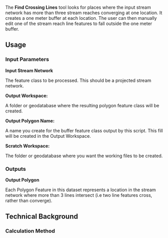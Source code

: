 The **Find Crossing Lines** tool looks for places where the input stream network has more than three stream reaches converging at one location.  It creates a one meter buffer at each location.  The user can then manually edit one of the stream reach line features to fall outside the one meter buffer.

## Usage

### Input Parameters

**Input Stream Network** 

The feature class to be processed. This should be a projected stream network.

**Output Workspace:**

A folder or geodatabase where the resulting polygon feature class will be created.

**Output Polygon Name:**

A name you create for the buffer feature class output by this script.  This fill will be created in the Output Workspace.

**Scratch Workspace:**

The folder or geodatabase where you want the working files to be created.

### Outputs

**Output Polygon**

Each Polygon Feature in this dataset represents a location in the stream network where more than 3 lines intersect (i.e two line features cross, rather than converge).

## Technical Background

### Calculation Method